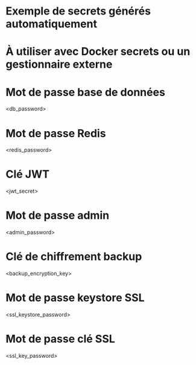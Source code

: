 # Exemple de secrets générés automatiquement
# À utiliser avec Docker secrets ou un gestionnaire externe

# Mot de passe base de données
<db_password>

# Mot de passe Redis
<redis_password>

# Clé JWT
<jwt_secret>

# Mot de passe admin
<admin_password>

# Clé de chiffrement backup
<backup_encryption_key>

# Mot de passe keystore SSL
<ssl_keystore_password>

# Mot de passe clé SSL
<ssl_key_password>

